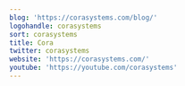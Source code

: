 ```yaml
---
blog: 'https://corasystems.com/blog/'
logohandle: corasystems
sort: corasystems
title: Cora
twitter: corasystems
website: 'https://corasystems.com/'
youtube: 'https://youtube.com/corasystems'
---
```

